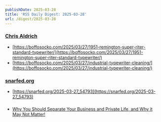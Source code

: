 ```yaml
---
publishDate: 2025-03-28
title: 'RSS Daily Digest: 2025-03-28'
url: /digest/2025-03-28
---
```


### [Chris Aldrich](https://boffosocko.com/)

  * [https://boffosocko.com/2025/03/27/1951-remington-super-riter-standard-typewriter/](https://boffosocko.com/2025/03/27/1951-remington-super-riter-standard-typewriter/)
  * [https://boffosocko.com/2025/03/27/industrial-typewriter-cleaning/](https://boffosocko.com/2025/03/27/industrial-typewriter-cleaning/)
  
### [snarfed.org](https://snarfed.org/)

  * [https://snarfed.org/2025-03-27_54793](https://snarfed.org/2025-03-27_54793)
  
### [](https://rodyne.com/)

  * [Why You Should Separate Your Business and Private Life, and Why it May Not Matter!](https://rodyne.com/?p=2154)
  
